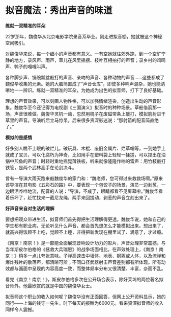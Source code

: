 # 拟音魔法：秀出声音的味道

**练就一双精准的耳朵**

22岁那年，魏俊华从北京电影学院录音系毕业。刚走进拟音棚，她就被这个神秘空间吸引。 

对魏俊华来说，每一个细小的声音都有意义。一有空她就往郊外跑，到一个空旷宁静的地方，录风声、雨声，草儿在风里摇摆、枝叶互相拍打的声音；录乡村的鸡鸣声、鸭子的嘎嘎叫声。 

各种脚步声、锅碗瓢盆敲打的声音、亲吻的声音、各种动物的声音……这些都成了魏俊华收集的元素。她的大脑简直成了“声音仓库”，即使多种响声混杂，她也能清晰地一一辨识。练就一双精准的耳朵，为她成为出色的拟音师，打下了良好基础。 

理想的声音效果，可以刻画人物性格，可以加强情绪渲染，创造出生动的声音形象。魏俊华至今还记得为电视剧《三国演义》拟音时的种种场景。草船借箭那一场，声音很难做。魏俊华灵机一动，忽然用棍子在废磁带条上敲打，模拟箭射进干草里的声音。导演听后立马惊呆。后来很多资深影迷说：“那射箭的配音简直绝了。” 

**模拟的是感情**

好多别人瞧不上眼的破烂儿，破玩具、木棍、废旧金属片、烂草帽等，一到她手上就成了宝贝，可以化腐朽为神奇，比如用手在塑料袋上轻轻一揉搓，可以捏出在油锅中煎鱼的声音；时轻时重地摇晃薄铁板，听来就像隆隆作响的雷声：用竹枝敲打铁管，是两个武林高手在论剑决斗。 

曾有一导演大雨天跑来敲魏俊华的家门和：“魏老师，您可得过来救救场啊。”原来该导演在其电影《五彩石的路》中，要表现一个包饺子的场景，演员一边剥葱，一边眼泪哗哗地流，配音的人说：“导演，不成了，眼睛都看不见屏幕啦。”魏俊华看着乐坏了，赶忙找来一截尼龙绳，两手来回搓动，剥葱的声音立刻出来了。 

**好声音来自对生活的理解**

要想把观众带进生活，拟音师们首先得把生活理解得更透。魏俊华说，她和自己的学生都有职业病，无论听见什么声音，都会首先想怎么才能模拟出来。想出来了，就高兴得饭顾不上吃，觉顾不上睡，非得把新发现在棚里试了、满意了，才过瘾。 

《南京！南京！》是一部能全面展现音响设计功力的影片，声音处理非常震撼。与当年斯皮尔伯格的《拯救大兵瑞恩》的战争场面相比，在声效处理上，《南京！南京！》稍多一点儿夸张意味。子弹高速击中墙体、地表、钢盔或人体，以及流弹和爆炸残片的散落声，都清晰可辨；不同口径武器射击声音差别都有所体现。所有动效都与画面中呈现的内容高度一致，而整体频率分布又很清楚、丰富，杂而不乱。 

看完《南京！南京！》，斯皮尔伯格多次在公开场合表示，除好莱坞的两位著名拟音师外，他最欣赏的就是中国的魏俊华女士。 

拟音师这个职业的收入如何呢？魏俊华没有正面回答，但网上公开资料显示，她的同行——上海的钱守一先生，时下每天的报酬为6000元。看来资深拟音师的收入同样令人震撼。